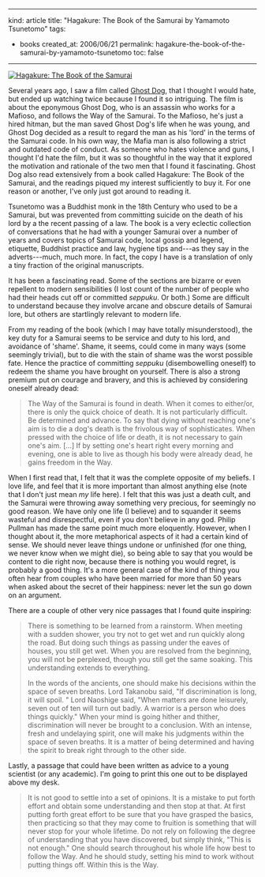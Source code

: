 -----
kind: article
title: "Hagakure: The Book of the Samurai by Yamamoto Tsunetomo"
tags:
- books
created_at: 2006/06/21
permalink: hagakure-the-book-of-the-samurai-by-yamamoto-tsunetomo
toc: false
-----

<p class="img-shadow"><a href="http://www.amazon.co.uk/exec/obidos/ASIN/4770026129/butshesagirl-21/" title="Click to view item at Amazon"><img src="http://images-eu.amazon.com/images/P/4770026129.02.MZZZZZZZ.jpg" alt="Hagakure: The Book of the Samurai" /></a></p>

<p>Several years ago, I saw a film called <a href="http://www.imdb.com/title/tt0165798/">Ghost Dog</a>, that I thought I would hate, but ended up watching twice because I found it so intriguing. The film is about the eponymous Ghost Dog, who is an assassin who works for a Mafioso, and follows the Way of the Samurai. To the Mafioso, he's just a hired hitman, but the man saved Ghost Dog's life when he was young, and Ghost Dog decided as a result to regard the man as his 'lord' in the terms of the Samurai code. In his own way, the Mafia man is also following a strict and outdated code of conduct. As someone who hates violence and  guns, I thought I'd hate the film, but it was so thoughtful in the way that it explored the motivation and rationale of the two men that I found it fascinating. Ghost Dog also read extensively from a book called Hagakure: The Book of the Samurai, and the readings piqued my interest sufficiently to buy it. For one reason or another, I've only just got around to reading it.</p>

<p>Tsunetomo was a Buddhist monk in the 18th Century who used to be a Samurai, but was prevented from committing suicide on the death of his lord by a the recent passing of a law. The book is a very eclectic collection of conversations that he had with a younger Samurai over a number of years and covers topics of Samurai code, local gossip and legend, etiquette, Buddhist practice and law, hygiene tips and---as they say in the adverts---much, much more. In fact, the copy I have is a translation of only a tiny fraction of the original manuscripts.</p>

<p>It has been a fascinating read. Some of the sections are bizarre or even repellent to modern sensibilities (I lost count of the number of people who had their heads cut off or committed <em>seppuku</em>. Or both.) Some are difficult to understand because they involve arcane and obscure details of Samurai lore, but others are startlingly relevant to modern life.</p>


<p>From my reading of the book (which I may have totally misunderstood), the key duty for a Samurai seems to be service and duty to his lord, and avoidance of 'shame'. Shame, it seems, could come in many ways (some seemingly trivial), but to die with the stain of shame was the worst possible fate. Hence the practice of committing <em>seppuku</em> (disembowelling oneself) to redeem the shame you have brought on yourself. There is also a strong premium put on courage and bravery, and this is achieved by considering oneself already dead:</p>

<blockquote>
  <p>The Way of the Samurai is found in death. When it comes to either/or, there is only the quick choice of death. It is not particularly difficult. Be determined and advance. To say that dying without reaching one's aim is to die a dog's death is the frivolous way of sophisticates. When pressed with the choice of life or death, it is not necessary to gain one's aim. [...] If by setting one's heart right every morning and evening, one is able to live as though his body were already dead, he gains freedom in the Way.</p>
</blockquote>

<p>When I first read that, I felt that it was the complete opposite of my beliefs. I love life, and feel that it is more important than almost anything else (note that I don't just mean <em>my</em> life here). I felt that this was just a death cult, and the Samurai were throwing away something very precious, for seemingly no good reason. We have only one life (I believe) and to squander it seems wasteful and disrespectful, even if you don't believe in any god. Philip Pullman has made the same point much more eloquently. However, when I thought about it, the more metaphorical aspects of it had a certain kind of sense. We should never leave things undone or unfinished (for one thing, we never know when we might die), so being able to say that you would be content to die right now, because there is nothing you would regret, is probably a good thing. It's a more general case of the kind of thing you often hear from couples who have been married for more than 50 years when asked about the secret of their happiness: never let the sun go down on an argument.</p>

<p>There are a couple of other very nice passages that I found quite inspiring:</p>

<blockquote>
  <p>There is something to be learned from a rainstorm. When meeting with a sudden shower, you try not to get wet and run quickly along the road. But doing such things as passing under the eaves of houses, you still get wet. When you are resolved from the beginning, you will not be perplexed, though you still get the same soaking. This understanding extends to everything.</p>

<p>In the words of the ancients, one should make his decisions within the space of seven breaths. Lord Takanobu said, "If discrimination is long, it will spoil. " Lord Naoshige said, "When matters are done leisurely, seven out of ten will turn out badly. A warrior is a person who does things quickly."
When your mind is going hither and thither, discrimination will never be brought to a conclusion. With an intense, fresh and undelaying spirit, one will make his judgments within the space of seven breaths. It is a matter of being determined and having the spirit to break right through to the other side.</p>
</blockquote>

<p>Lastly, a passage that could have been written as advice to a young scientist (or any academic). I'm going to print this one out to be displayed above my desk.</p>

<blockquote>
  <p>It is not good to settle into a set of opinions. It is a mistake to
put forth effort and obtain some understanding and then stop at
that. At first putting forth great effort to be sure that you have
grasped the basics, then practicing so that they may come to
fruition is something that will never stop for your whole lifetime.
Do not rely on following the degree of understanding that you
have discovered, but simply think, "This is not enough." One
should search throughout his whole life how best to follow the
Way. And he should study, setting his mind to work without putting things off. Within this is the Way.</p>
</blockquote>

